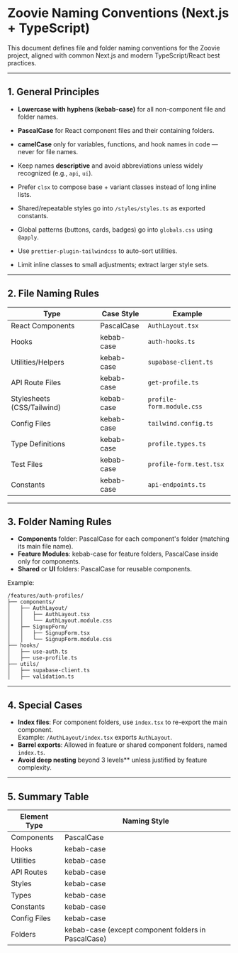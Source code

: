 # Zoovie Naming Conventions (Next.js + TypeScript)

This document defines file and folder naming conventions for the Zoovie project, aligned with common Next.js and modern TypeScript/React best practices.

---

## 1. General Principles

- **Lowercase with hyphens (kebab-case)** for all non-component file and folder names.
- **PascalCase** for React component files and their containing folders.
- **camelCase** only for variables, functions, and hook names in code — never for file names.
- Keep names **descriptive** and avoid abbreviations unless widely recognized (e.g., `api`, `ui`).

- Prefer `clsx` to compose base + variant classes instead of long inline lists.
- Shared/repeatable styles go into `/styles/styles.ts` as exported constants.
- Global patterns (buttons, cards, badges) go into `globals.css` using `@apply`.
- Use `prettier-plugin-tailwindcss` to auto-sort utilities.
- Limit inline classes to small adjustments; extract larger style sets.

---

## 2. File Naming Rules

| Type                       | Case Style | Example                   |
| -------------------------- | ---------- | ------------------------- |
| React Components           | PascalCase | `AuthLayout.tsx`          |
| Hooks                      | kebab-case | `auth-hooks.ts`           |
| Utilities/Helpers          | kebab-case | `supabase-client.ts`      |
| API Route Files            | kebab-case | `get-profile.ts`          |
| Stylesheets (CSS/Tailwind) | kebab-case | `profile-form.module.css` |
| Config Files               | kebab-case | `tailwind.config.ts`      |
| Type Definitions           | kebab-case | `profile.types.ts`        |
| Test Files                 | kebab-case | `profile-form.test.tsx`   |
| Constants                  | kebab-case | `api-endpoints.ts`        |

---

## 3. Folder Naming Rules

- **Components** folder: PascalCase for each component's folder (matching its main file name).
- **Feature Modules**: kebab-case for feature folders, PascalCase inside only for components.
- **Shared** or **UI** folders: PascalCase for reusable components.

Example:

```
/features/auth-profiles/
├── components/
│   ├── AuthLayout/
│   │   ├── AuthLayout.tsx
│   │   └── AuthLayout.module.css
│   ├── SignupForm/
│   │   ├── SignupForm.tsx
│   │   └── SignupForm.module.css
├── hooks/
│   ├── use-auth.ts
│   ├── use-profile.ts
├── utils/
│   ├── supabase-client.ts
│   ├── validation.ts
```

---

## 4. Special Cases

- **Index files**: For component folders, use `index.tsx` to re-export the main component.  
  Example: `/AuthLayout/index.tsx` exports `AuthLayout`.
- **Barrel exports**: Allowed in feature or shared component folders, named `index.ts`.
- **Avoid deep nesting** beyond 3 levels\*\* unless justified by feature complexity.

---

## 5. Summary Table

| Element Type | Naming Style                                        |
| ------------ | --------------------------------------------------- |
| Components   | PascalCase                                          |
| Hooks        | kebab-case                                          |
| Utilities    | kebab-case                                          |
| API Routes   | kebab-case                                          |
| Styles       | kebab-case                                          |
| Types        | kebab-case                                          |
| Constants    | kebab-case                                          |
| Config Files | kebab-case                                          |
| Folders      | kebab-case (except component folders in PascalCase) |
